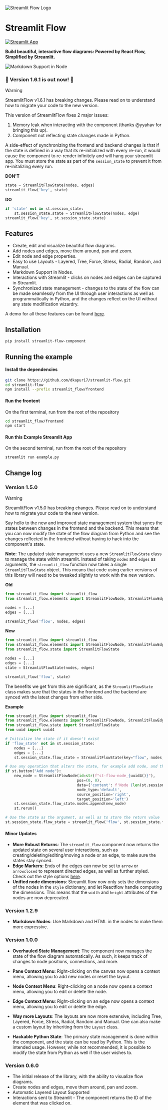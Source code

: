 ![Streamlit Flow Logo](https://raw.githubusercontent.com/dkapur17/streamlit-flow/master/assets/streamlit-flow-banner-bg.svg)

# Streamlit Flow
[![Streamlit App](https://static.streamlit.io/badges/streamlit_badge_black_white.svg)](https://stflow.streamlit.app)


**Build beautiful, interactive flow diagrams: Powered by React Flow, Simplified by Streamlit.**

![Markdown Support in Node](assets/MarkdownNode.png)

### 🎉 Version 1.6.1 is out now! 🎉

> [!WARNING] 
>
> StreamlitFlow v1.6.1 has breaking changes. Please read on to understand how to migrate your code to the new version.


This version of StreamlitFlow fixes 2 major issues:

1. Memory leak when interacting with the component (thanks @yyahav for bringing this up).
2. Component not reflecting state changes made in Python.

A side-effect of synchronizing the frontend and backend changes is that if the state is defined in a way that its re-initialized with every re-run, it would cause the component to re-render infinitely and will hang your streamlit app. You must store the state as part of the `session_state` to prevent it from re-initalizing every run.

**DON'T**
```python
state = StreamlitFlowState(nodes, edges)
streamlit_flow('key', state)
```

**DO**
```python
if 'state' not in st.session_state:
    st.session_state.state = StreamlitFlowState(nodes, edge)
streamlit_flow('key', st.session_state.state)
```

## Features

- Create, edit and visualize beautiful flow diagrams.
- Add nodes and edges, move them around, pan and zoom.
- Edit node and edge properties.
- Easy to use Layouts - Layered, Tree, Force, Stress, Radial, Random, and Manual.
- Markdown Support in Nodes.
- Interactions with Streamlit - clicks on nodes and edges can be captured in Streamlit.
- Synchronized state management - changes to the state of the flow can be made seamlessly from the UI through user interactions as well as programmatically in Python, and the changes reflect on the UI without any state modification wizardry.


A demo for all these features can be found [here](https://stflow.streamlit.app).

## Installation

```bash
pip install streamlit-flow-component
```

## Running the example


#### Install the dependencies
```bash
git clone https://github.com/dkapur17/streamlit-flow.git
cd streamlit-flow
npm install --prefix streamlit_flow/frontend
```

#### Run the frontent
On the first terminal, run from the root of the repository
```bash
cd streamlit_flow/frontend
npm start
```

#### Run this Example Streamlit App
On the second terminal, run from the root of the repository
```bash
streamlit run example.py
```

## Change log

### Version 1.5.0

> [!WARNING] 
>
> StreamlitFlow v1.5.0 has breaking changes. Please read on to understand how to migrate your code to the new version.


Say hello to the new and improved state management system that syncs the states between changes in the frontend and the backend. This means that you can now modify the state of the flow diagram from Python and see the changes reflected in the frontend without having to hack into the component's state.

**Note**: The updated state management uses a new `StreamlitFlowState` class to manage the state within streamlit. Instead of taking `nodes` and `edges` as arguments, the `streamlit_flow` function now takes a single `StreamlitFlowState` object. This means that code using earlier versions of this library will need to be tweaked slightly to work with the new version.

**Old**
```python
from streamlit_flow import streamlit_flow
from streamlit_flow.elements import StreamlitFlowNode, StreamlitFlowEdge

nodes = [...]
edges = [...]

streamlit_flow('flow', nodes, edges)
```

**New**
```python
from streamlit_flow import streamlit_flow
from streamlit_flow.elements import StreamlitFlowNode, StreamlitFlowEdge
from streamlit_flow.state import StreamlitFlowState

nodes = [...]
edges = [...]
state = StreamlitFlowState(nodes, edges)

streamlit_flow('flow', state)
```

The benefits we get from this are significant, as the `StreamlitFlowState` class makes sure that the states in the frontend and the backend are synced wth the latest changes from either side.

**Example**
```python
from streamlit_flow import streamlit_flow
from streamlit_flow.elements import StreamlitFlowNode, StreamlitFlowEdge
from streamlit_flow.state import StreamlitFlowState
from uuid import uuid4

# Initialize the state if it doesn't exist
if 'flow_state' not in st.session_state:
    nodes = [...]
    edges = [...]
    st.session_state.flow_state = StreamlitFlowState(key="flow", nodes, edges)

# Use any operation that alters the state, for example add node, and then rerun
if st.button("Add node"):
    new_node = StreamlitFlowNode(id=str(f"st-flow-node_{uuid4()}"), 
                                pos=(0, 0), 
                                data={'content': f'Node {len(st.session_state.flow_state.nodes) + 1}'}, 
                                node_type='default', 
                                source_position='right', 
                                target_position='left')
    st.session_state.flow_state.nodes.append(new_node)
    st.rerun()

# Use the state as the argument, as well as to store the return value
st.session_state.flow_state = streamlit_flow('flow', st.session_state.flow_state)
```
#### Minor Updates
- **More Robust Returns**: The `streamlit_flow` component now returns the updated state on several user interactions, such as creating/deleting/editing/moving a node or an edge, to make sure the states stay synced.
- **Edge Markers**: Ends of the edges can now be set to `arrow` or `arrowclosed` to represent directed edges, as well as further styled. Check out the style options [here](https://reactflow.dev/api-reference/types/edge-marker).
- **Unified node dimensions**: Streamlit flow now only sets the dimensions of the nodes in the `style` dictionary, and let Reactflow handle computing the dimensions. This means that the `width` and `height` attributes of the nodes are now deprecated.


### Version 1.2.9

* **Markdown Nodes**: Use Markdown and HTML in the nodes to make them more expressive.

### Version 1.0.0

* **Overhauled State Management**: The component now manages the state of the flow diagram automatically. As such, it keeps track of changes to node positions, connections, and more.

* **Pane Context Menu**: Right-clicking on the canvas now opens a context menu, allowing you to add new nodes or reset the layout.

* **Node Context Menu**: Right-clicking on a node now opens a context menu, allowing you to edit or delete the node.

* **Edge Context Menu**: Right-clicking on an edge now opens a context menu, allowing you to edit or delete the edge.

* **Way more Layouts**: The layouts are now more extensive, including Tree, Layered, Force, Stress, Radial, Random and Manual. One can also make a custom layout by inheriting from the `Layout` class.

* **Hackable Python State**: The primary state management is done within the component, and the state can be read by Python. This is the intended usage. However, while not recommended, it is possible to modify the state from Python as well if the user wishes to.

### Version 0.6.0

* The initial release of the library, with the ability to visualize flow diagrams.
* Create nodes and edges, move them around, pan and zoom.
* Automatic Layered Layout Supported
* Interactions sent to Streamlit - The component returns the ID of the element that was clicked on.
